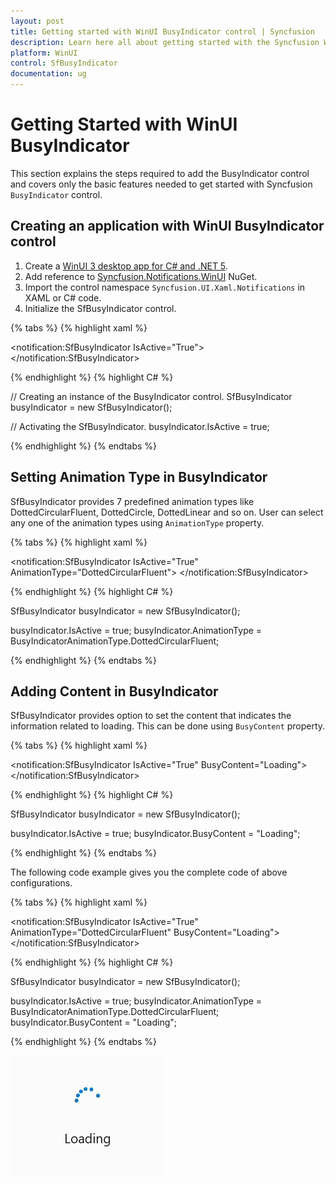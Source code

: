 ```yaml
---
layout: post
title: Getting started with WinUI BusyIndicator control | Syncfusion
description: Learn here all about getting started with the Syncfusion WinUI BusyIndicator(SfBusyIndicator) control and its basic features.
platform: WinUI
control: SfBusyIndicator
documentation: ug
---
```


# Getting Started with WinUI BusyIndicator

This section explains the steps required to add the BusyIndicator control and covers only the basic features needed to get started with Syncfusion `BusyIndicator` control.

## Creating an application with WinUI BusyIndicator control

1. Create a [WinUI 3 desktop app for C# and .NET 5](https://docs.microsoft.com/en-us/windows/apps/winui/winui3/get-started-winui3-for-desktop).
2. Add reference to [Syncfusion.Notifications.WinUI](https://www.nuget.org/packages/Syncfusion.Notifications.WinUI) NuGet. 
3. Import the control namespace `Syncfusion.UI.Xaml.Notifications` in XAML or C# code.
4. Initialize the SfBusyIndicator control.

{% tabs %}
{% highlight xaml %}

<Page
    x:Class="GettingStarted.MainPage"
    xmlns="http://schemas.microsoft.com/winfx/2006/xaml/presentation"
    xmlns:x="http://schemas.microsoft.com/winfx/2006/xaml"
    xmlns:local="using:GettingStarted"
    xmlns:d="http://schemas.microsoft.com/expression/blend/2008"
    xmlns:mc="http://schemas.openxmlformats.org/markup-compatibility/2006"
    xmlns:notification="using:Syncfusion.UI.Xaml.Notifications"
    mc:Ignorable="d"
    Background="{ThemeResource ApplicationPageBackgroundThemeBrush}">
    <Grid>
      <notification:SfBusyIndicator IsActive="True">
      </notification:SfBusyIndicator>
    </Grid>
</Page>

{% endhighlight %}
{% highlight C# %}

// Creating an instance of the BusyIndicator control.
SfBusyIndicator busyIndicator = new SfBusyIndicator();

// Activating the SfBusyIndicator.
busyIndicator.IsActive = true;

{% endhighlight %}
{% endtabs %}

## Setting Animation Type in BusyIndicator

SfBusyIndicator provides 7 predefined animation types like DottedCircularFluent, DottedCircle, DottedLinear and so on. User can select any one of the animation types using `AnimationType` property.

{% tabs %}
{% highlight xaml %}

<notification:SfBusyIndicator IsActive="True"
     AnimationType="DottedCircularFluent">
</notification:SfBusyIndicator>

{% endhighlight %}
{% highlight C# %}

SfBusyIndicator busyIndicator = new SfBusyIndicator();

busyIndicator.IsActive = true;
busyIndicator.AnimationType = BusyIndicatorAnimationType.DottedCircularFluent;

{% endhighlight %}
{% endtabs %}

## Adding Content in BusyIndicator

SfBusyIndicator provides option to set the content that indicates the information related to loading. This can be done using `BusyContent` property.

{% tabs %}
{% highlight xaml %}

<notification:SfBusyIndicator IsActive="True"
     BusyContent="Loading">
</notification:SfBusyIndicator>

{% endhighlight %}
{% highlight C# %}

SfBusyIndicator busyIndicator = new SfBusyIndicator();

busyIndicator.IsActive = true;
busyIndicator.BusyContent = "Loading";

{% endhighlight %}
{% endtabs %}

The following code example gives you the complete code of above configurations.

{% tabs %}
{% highlight xaml %}

<notification:SfBusyIndicator IsActive="True"
     AnimationType="DottedCircularFluent"
     BusyContent="Loading">
</notification:SfBusyIndicator>

{% endhighlight %}
{% highlight C# %}

SfBusyIndicator busyIndicator = new SfBusyIndicator();

busyIndicator.IsActive = true;
busyIndicator.AnimationType = BusyIndicatorAnimationType.DottedCircularFluent;
busyIndicator.BusyContent = "Loading";

{% endhighlight %}
{% endtabs %}

![BusyIndicator control getting started in WinUI](BusyIndicator_videos/winui_busyindicator_getting_started.gif)
